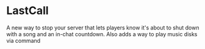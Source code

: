 LastCall
========

A new way to stop your server that lets players know it's about to shut down with a song and an in-chat countdown.
Also adds a way to play music disks via command